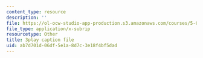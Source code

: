 ```yaml
---
content_type: resource
description: ''
file: https://ol-ocw-studio-app-production.s3.amazonaws.com/courses/5-07sc-biological-chemistry-i-fall-2013/ab7d701d06df5e1a8d7c3e18f4bf5dad_qa8IepmE5Mw.vtt
file_type: application/x-subrip
resourcetype: Other
title: 3play caption file
uid: ab7d701d-06df-5e1a-8d7c-3e18f4bf5dad
---
```

